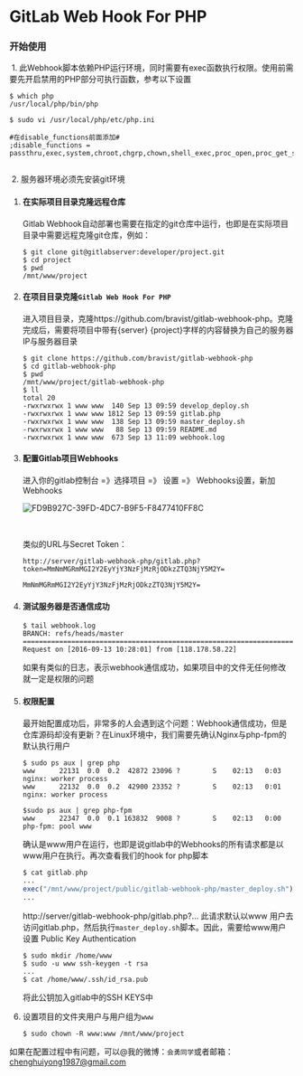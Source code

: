 # GitLab Web Hook For PHP



### 开始使用

​  1. 此Webhook脚本依赖PHP运行环境，同时需要有exec函数执行权限。使用前需要先开启禁用的PHP部分可执行函数，参考以下设置

```shell
$ which php
/usr/local/php/bin/php

$ sudo vi /usr/local/php/etc/php.ini

#在disable_functions前面添加#
;disable_functions = passthru,exec,system,chroot,chgrp,chown,shell_exec,proc_open,proc_get_status,ini_alter,ini_restore,dl,openlog,syslog,readlink,symlink,popepassthru,stream_socket_server,fsocket,popen


```

​  2. 服务器环境必须先安装git环境



1. #### 在实际项目目录克隆远程仓库

   Gitlab Webhook自动部署也需要在指定的git仓库中运行，也即是在实际项目目录中需要远程克隆git仓库，例如：

   ```shell
   $ git clone git@gitlabserver:developer/project.git
   $ cd project
   $ pwd
   /mnt/www/project
   ```

2. #### 在项目目录克隆`Gitlab Web Hook For PHP`

   进入项目目录，克隆https://github.com/bravist/gitlab-webhook-php。克隆完成后，需要将项目中带有{server} {project}字样的内容替换为自己的服务器IP与服务器目录

   ```shell
   $ git clone https://github.com/bravist/gitlab-webhook-php
   $ cd gitlab-webhook-php
   $ pwd 
   /mnt/www/project/gitlab-webhook-php
   $ ll
   total 20
   -rwxrwxrwx 1 www www  140 Sep 13 09:59 develop_deploy.sh
   -rwxrwxrwx 1 www www 1812 Sep 13 09:59 gitlab.php
   -rwxrwxrwx 1 www www  138 Sep 13 09:59 master_deploy.sh
   -rwxrwxrwx 1 www www   88 Sep 13 09:59 README.md
   -rwxrwxrwx 1 www www  673 Sep 13 11:09 webhook.log

   ```

3. #### 配置Gitlab项目Webhooks

   进入你的gitlab控制台 =》选择项目 =》 设置 =》 Webhooks设置，新加Webhooks

   ![FD9B927C-39FD-4DC7-B9F5-F8477410FF8C](/Users/chenghuiyong/Desktop/FD9B927C-39FD-4DC7-B9F5-F8477410FF8C.png)

   ​

   类似的URL与Secret Token：

   ```http
   http://server/gitlab-webhook-php/gitlab.php?token=MmNmMGRmMGI2Y2EyYjY3NzFjMzRjODkzZTQ3NjY5M2Y=

   MmNmMGRmMGI2Y2EyYjY3NzFjMzRjODkzZTQ3NjY5M2Y=
   ```

4. #### 测试服务器是否通信成功

   ```shell
   $ tail webhook.log
   BRANCH: refs/heads/master
   =======================================================================
   Request on [2016-09-13 10:28:01] from [118.178.58.22]
   ```

   如果有类似的日志，表示webhook通信成功，如果项目中的文件无任何修改就一定是权限的问题

5. #### 权限配置

   最开始配置成功后，非常多的人会遇到这个问题：Webhook通信成功，但是仓库源码却没有更新？在Linux环境中，我们需要先确认Nginx与php-fpm的默认执行用户

   ```shell
   $ sudo ps aux | grep php
   www      22131  0.0  0.2  42872 23096 ?        S    02:13   0:03 nginx: worker process
   www      22132  0.0  0.2  42900 23352 ?        S    02:13   0:01 nginx: worker process

   $sudo ps aux | grep php-fpm
   www      22347  0.0  0.1 163832  9008 ?        S    02:13   0:00 php-fpm: pool www
   ```

   确认是www用户在运行，也即是说gitlab中的Webhooks的所有请求都是以www用户在执行。再次查看我们的hook for php脚本

   ```php
   $ cat gitlab.php
   ...
   exec("/mnt/www/project/public/gitlab-webhook-php/master_deploy.sh");
   ...
   ```

   http://server/gitlab-webhook-php/gitlab.php?... 此请求默认以www 用户去访问gitlab.php，然后执行`master_deploy.sh`脚本。因此，需要给www用户设置 Public Key Authentication

   ```shell
   $ sudo mkdir /home/www
   $ sudo -u www ssh-keygen -t rsa
   ...
   $ cat /home/www/.ssh/id_rsa.pub
   ```

   将此公钥加入gitlab中的SSH KEYS中

6. 设置项目的文件夹用户与用户组为`www`

   ```shell
   $ sudo chown -R www:www /mnt/www/project
   ```



如果在配置过程中有问题，可以@我的微博：`会勇同学`或者邮箱：chenghuiyong1987@gmail.com